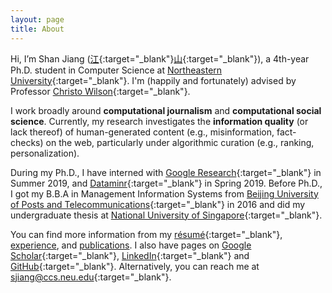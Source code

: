 ```yaml
---
layout: page
title: About
---
```


Hi, I’m Shan Jiang ([江](https://en.wikipedia.org/wiki/Jiang_(surname)#%E6%B1%9F){:target="_blank"}[山](https://en.wikipedia.org/wiki/Radical_46){:target="_blank"}), a 4th-year Ph.D. student in Computer Science at [Northeastern University](https://www.northeastern.edu){:target="_blank"}. I'm (happily and fortunately) advised by Professor [Christo Wilson](https://cbw.sh){:target="_blank"}.

I work broadly around **computational journalism** and **computational social science**. Currently, my research investigates the **information quality** (or lack thereof) of human-generated content (e.g., misinformation, fact-checks) on the web, particularly under algorithmic curation (e.g., ranking, personalization).

During my Ph.D., I have interned with [Google Research](https://ai.google){:target="_blank"} in Summer 2019, and [Dataminr](https://www.dataminr.com){:target="_blank"} in Spring 2019. Before Ph.D., I got my B.B.A in Management Information Systems from [Beijing University of Posts and Telecommunications](https://english.bupt.edu.cn){:target="_blank"} in 2016 and did my undergraduate thesis at [National University of Singapore](http://nus.edu.sg){:target="_blank"}.

You can find more information from my [résumé](shanjiang-resume.pdf){:target="_blank"}, [experience](experience), and [publications](publications). I also have pages on [Google Scholar](https://scholar.google.com/citations?user=0LITOxAAAAAJ){:target="_blank"}, [LinkedIn](https://www.linkedin.com/in/shan-jiang){:target="_blank"} and [GitHub](https://github.com/printfoo){:target="_blank"}. Alternatively, you can reach me at [sjiang@ccs.neu.edu](mailto:sjiang@ccs.neu.edu){:target="_blank"}. 
